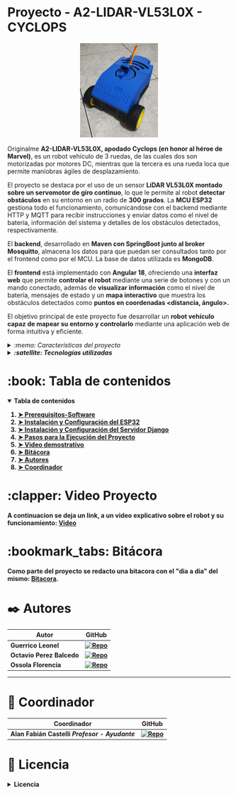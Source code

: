 <!-- Titulo del proyecto -->
# Proyecto - A2-LIDAR-VL53L0X - CYCLOPS

<!-- Logo -->
<div align="center">
  <img src="https://github.com/tpII/2024-A2-LIDAR-Vl53l0/blob/master/Doc/Img/IMG-20250205-WA0008.jpg" width="35%">
</div>

<!-- Descripción del proyecto -->
Originalme **A2-LIDAR-VL53L0X, apodado Cyclops (en honor al héroe de Marvel)**, es un robot vehículo de 3 ruedas, de las cuales dos son motorizadas por motores DC, mientras que la tercera es una rueda loca que permite maniobras ágiles de desplazamiento.

El proyecto se destaca por el uso de un sensor **LiDAR VL53L0X montado sobre un servomotor de giro continuo**, lo que le permite al robot **detectar obstáculos** en su entorno en un radio de **300 grados**. La **MCU ESP32** gestiona todo el funcionamiento, comunicándose con el backend mediante HTTP y MQTT para recibir instrucciones y enviar datos como el nivel de batería, información del sistema y detalles de los obstáculos detectados, respectivamente.

El **backend**, desarrollado en **Maven con SpringBoot junto al broker Mosquitto**, almacena los datos para que puedan ser consultados tanto por el frontend como por el MCU. La base de datos utilizada es **MongoDB**.

El **frontend** está implementado con **Angular 18**, ofreciendo una **interfaz web** que permite **controlar el robot** mediante una serie de botones y con un mando conectado, además de **visualizar información** como el nivel de batería, mensajes de estado y un **mapa interactivo** que muestra los obstáculos detectados como **puntos en coordenadas <distancia, ángulo>.**

El objetivo principal de este proyecto fue desarrollar un **robot vehículo capaz de mapear su entorno y controlarlo** mediante una aplicación web de forma intuitiva y eficiente.

<details>
  <summary><i>:memo: Características del proyecto</i></summary>
  <ol>
    <li><b>Mapeo del Entorno<b></li>
    <p>Se puede decir que es la base del proyecto. Se realiza mediante la combinacion del sensor LiDAR VL53L0X que mide distancia, y un servomotor de giro continuo. Que mediante la logica adeacuada, scanea el entorno, obteniendo el par<distancia,angulo>. Que posteriormente se grafica en un mapa.</p>
    <li>Access Point</li>
    <p>El ESP32 actúa como punto de acceso (AP) para la conexión. De este modo la pc donde se ejectute el backend debe conectarse al la red del ESP32.</p>
    <li>Desarrollo Modular</li>
    <p>El programa está diseñado de manera modular, con componentes separados por funcionalidad, facilitando el mantenimiento y la extensión del proyecto.</p>
    <li>Replicabilidad</li>
    <p>El proyecto está documentado lo suficiente como para permitir replicar el control de un robot similar utilizando el hardware indicado.</p>
    <li>Extensibilidad</li>
    <p>Es posible ampliar el sistema para añadir mejoras de rendimiento o nuevas funcionalidades.</p>
  </ol>
    <li>Base educativa</li>
    <p>El proyecto es ideal para aprender acerca de programación de microcontroladores, conexiones hardware, utilizacion de sensores, integracion de Frontend<->Backend<->Hardware,sistemas concurrentes y de tiempo real, testeo y optimizacion de procesos.</p> </ol>
</details>

<details> 
  <summary><i>:satellite: Tecnologías utilizadas</i></summary>
  <ol> 
    <li>Aplicación web</li>
    <ul> 
      <li>Angular 18: framework frontend utilizado para la construcción de la interfaz de usuario, con un enfoque en componentes independientes y organización modular.</li>
      <li>Angular Material: utilizado para el diseño de la interfaz, proporcionando componentes estilizados y responsivos para una experiencia de usuario consistente.</li>
      <li>HTML, CSS y TypeScript: fundamentales para la estructura, estilo y lógica de la aplicación web, aprovechando las capacidades tipadas de TypeScript para un desarrollo más robusto.</li>
    </ul> 
    <li>Backend</li>
    <ul>
      <li>Java (Spring Boot): framework utilizado para construir el servidor backend, gestionando las solicitudes HTTP y la lógica de negocio.</li>
      <li>Maven: herramienta de gestión de dependencias y construcción del proyecto backend, asegurando un ciclo de desarrollo eficiente.</li>
      <li>MongoDB: base de datos NoSQL utilizada para almacenar la información persistente de la aplicación, con un enfoque en flexibilidad y escalabilidad.</li>
    </ul>
    <li>Comunicación en tiempo real</li>
    <ul>
      <li>Mosquitto Broker (MQTT): utilizado para la comunicación en tiempo real entre la aplicación web y el ESP32, permitiendo la transmisión de datos de forma eficiente y ligera.</li>
    </ul> 
    <li>ESP32</li>
    <ul>
      <li>Modo Soft AP: configurado como punto de acceso para permitir la conexión directa de dispositivos al ESP32.</li>
      <li>Programación en C: se utilizó para implementar la lógica de control del ESP32, incluyendo el manejo de sensores, motores y comunicación MQTT.</li>
      <li>PlatformIO: entorno de desarrollo integrado en Visual Studio Code para la programación y gestión del firmware del ESP32.</li>
      <li>DC Motors: utilizados para el movimiento del dispositivo, controlados mediante PWM para un desplazamiento preciso.</li>
      <li>Servo: utilizado para movimientos angulares específicos, controlado también mediante PWM.</li>
      <li>Sensores I2C: dos sensores conectados al ESP32 mediante el protocolo I2C para la recopilación de datos en tiempo real.</li>
    </ul>
  </ol>
</details>


<!-- Tabla de contenidos -->
<h1 id="table-of-contents">:book: Tabla de contenidos</h1>
<details open="open">
  <summary>Tabla de contenidos</summary>
  <ol>
    <li><a href="#prerequisites-software">➤ Prerequisitos-Software</a></li>
    <li><a href="#installation-esp32">➤ Instalación y Configuración del ESP32</a></li>
    <li><a href="#installation-django-server">➤ Instalación y Configuración del Servidor Django</a></li>
    <li><a href="#execution-steps">➤ Pasos para la Ejecución del Proyecto</a></li>
    <li><a href="#video">➤ Video demostrativo</a></li>
    <li><a href="#bitacora">➤ Bitácora</a></li>
    <li><a href="#authors">➤ Autores</a></li>
    <li><a href="#coordinador">➤ Coordinador</a></li>
  </ol>
</details>

<!-- video explicativo-->
<h1 id="video">:clapper: Video Proyecto </h1>
<p>A continuacion se deja un link, a un video explicativo sobre el robot y su funcionamiento: <a href="https://drive.google.com/file/d/1UwNFf568G4iCPq6gYDLypO1Pdrs1-ocO/view?usp=drive_link">Video</a></p>

<h1 id="bitacora">:bookmark_tabs: Bitácora</h1>

<p>Como parte del proyecto se redacto una bitacora con el "dia a dia" del mismo: <a href="https://github.com/tpII/2024-A4-QLEARNING-ESP32/wiki/Bitacora-A4-%E2%80%90-Crawler-Robot-con-ESP32)">Bitacora</a>.</p>

<h1 id="authors">✒️ Autores</h1>

| Autor                     | GitHub |
|----------------------------|--------|
| **Guerrico Leonel**        | [![Repo](https://badgen.net/badge/icon/leonelg99?icon=github&label)](https://github.com/leonelg99) |
| **Octavio Perez Balcedo**  | [![Repo](https://badgen.net/badge/icon/florencia-ossola?icon=github&label)](https://github.com/OctavioPB1) |
| **Ossola Florencia**       | [![Repo](https://badgen.net/badge/icon/florencia-ossola?icon=github&label)](https://github.com/florencia-ossola) |

---

<h1 id="coordinador">📌 Coordinador</h1>

| Coordinador               | GitHub |
|----------------------------|--------|
| **Alan Fabián Castelli** *Profesor - Ayudante* | [![Repo](https://badgen.net/badge/icon/aCastelli95?icon=github&label)](https://github.com/aCastelli95) |

<!-- Licencia -->
<h1 id="license">📄 Licencia</h1>
<details>
  <summary>Licencia</summary>
  <p>Este proyecto está bajo la Licencia <b>GPL-3.0 license</b>.</p>
  <p>Mira el archivo <code>LICENSE</code> para más detalles.</p>
</details>